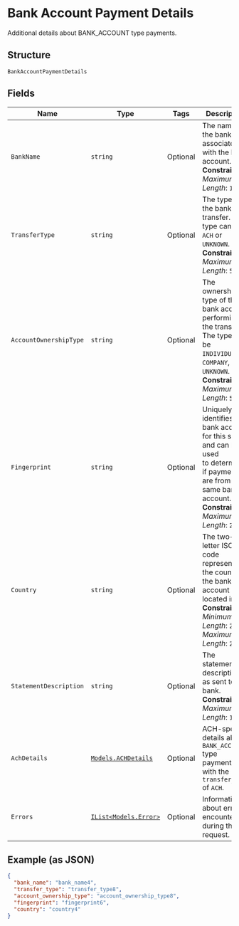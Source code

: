 
# Bank Account Payment Details

Additional details about BANK_ACCOUNT type payments.

## Structure

`BankAccountPaymentDetails`

## Fields

| Name | Type | Tags | Description |
|  --- | --- | --- | --- |
| `BankName` | `string` | Optional | The name of the bank associated with the bank account.<br>**Constraints**: *Maximum Length*: `100` |
| `TransferType` | `string` | Optional | The type of the bank transfer. The type can be `ACH` or `UNKNOWN`.<br>**Constraints**: *Maximum Length*: `50` |
| `AccountOwnershipType` | `string` | Optional | The ownership type of the bank account performing the transfer.<br>The type can be `INDIVIDUAL`, `COMPANY`, or `UNKNOWN`.<br>**Constraints**: *Maximum Length*: `50` |
| `Fingerprint` | `string` | Optional | Uniquely identifies the bank account for this seller and can be used<br>to determine if payments are from the same bank account.<br>**Constraints**: *Maximum Length*: `255` |
| `Country` | `string` | Optional | The two-letter ISO code representing the country the bank account is located in.<br>**Constraints**: *Minimum Length*: `2`, *Maximum Length*: `2` |
| `StatementDescription` | `string` | Optional | The statement description as sent to the bank.<br>**Constraints**: *Maximum Length*: `1000` |
| `AchDetails` | [`Models.ACHDetails`](/doc/models/ach-details.md) | Optional | ACH-specific details about `BANK_ACCOUNT` type payments with the `transfer_type` of `ACH`. |
| `Errors` | [`IList<Models.Error>`](/doc/models/error.md) | Optional | Information about errors encountered during the request. |

## Example (as JSON)

```json
{
  "bank_name": "bank_name4",
  "transfer_type": "transfer_type8",
  "account_ownership_type": "account_ownership_type8",
  "fingerprint": "fingerprint6",
  "country": "country4"
}
```

